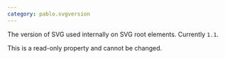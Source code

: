 ```yaml
---
category: pablo.svgversion
---
```


The version of SVG used internally on SVG root elements. Currently `1.1`.

This is a read-only property and cannot be changed.
